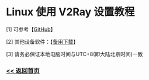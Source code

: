 # Linux 使用 V2Ray 设置教程

[1] 可参考【<a href="https://github.com/V2Server/v2rayL" target="_blank">GitHub</a>】

[2] 其他设备软件：【<a title="V2Server" href="https://v2server.github.io/V2Ray/" target="_blank">备用下载</a>】

[3] 请务必保证本地电脑时间与UTC+8(即大陆北京时间)一致


### [<< 返回首页](https://v2server.github.io/Help/)
